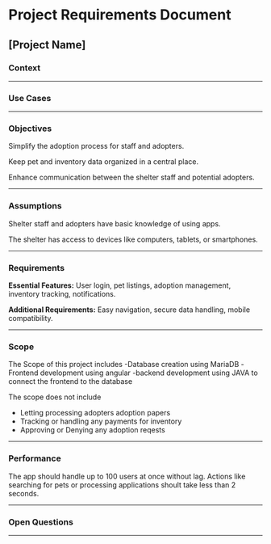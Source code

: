# Project Requirements Document

## [Project Name]

### Context

***

### Use Cases

***

### Objectives

Simplify the adoption process for staff and adopters.

Keep pet and inventory data organized in a central place.

Enhance communication between the shelter staff and potential adopters.

***

### Assumptions

Shelter staff and adopters have basic knowledge of using apps.

The shelter has access to devices like computers, tablets, or smartphones.

***

### Requirements
**Essential Features:** User login, pet listings, adoption management, inventory tracking, notifications.

**Additional Requirements:** Easy navigation, secure data handling, mobile compatibility.

***

### Scope
  The Scope of this project includes
  -Database creation using MariaDB
  -Frontend development using angular
  -backend development using JAVA to connect the frontend to the database

  The scope does not include 
  - Letting processing adopters adoption papers
  - Tracking or handling any payments for inventory
  - Approving or Denying any adoption reqests
***

### Performance
The app should handle up to 100 users at once without lag. Actions like searching for pets or processing applications shoult take less than 2 seconds.
***

### Open Questions

***
